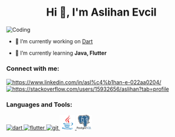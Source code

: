 <h1 align="center">Hi 👋, I'm Aslihan Evcil</h1>
<img align="center" alt="Coding" width="400" src="[https://dribbble.com/shots/7736965-Work-at-home/attachments/439076?mode=media](https://cdn.dribbble.com/users/2851002/screenshots/7736965/media/e08e0676dd54ae8715c2d72bbdd51eb2.gif)">


- 🔭 I’m currently working on [Dart](https://github.com/aslihan98/Dart)

- 🌱 I’m currently learning **Java, Flutter**

<h3 align="left">Connect with me:</h3>
<p align="left">
<a href="https://linkedin.com/in/https://www.linkedin.com/in/asl%c4%b1han-e-022aa0204/" target="blank"><img align="center" src="https://raw.githubusercontent.com/rahuldkjain/github-profile-readme-generator/master/src/images/icons/Social/linked-in-alt.svg" alt="https://www.linkedin.com/in/asl%c4%b1han-e-022aa0204/" height="30" width="40" /></a>
<a href="https://stackoverflow.com/users/https://stackoverflow.com/users/15932656/aslihan?tab=profile" target="blank"><img align="center" src="https://raw.githubusercontent.com/rahuldkjain/github-profile-readme-generator/master/src/images/icons/Social/stack-overflow.svg" alt="https://stackoverflow.com/users/15932656/aslihan?tab=profile" height="30" width="40" /></a>
</p>

<h3 align="left">Languages and Tools:</h3>
<p align="left"> <a href="https://dart.dev" target="_blank" rel="noreferrer"> <img src="https://www.vectorlogo.zone/logos/dartlang/dartlang-icon.svg" alt="dart" width="40" height="40"/> </a> <a href="https://flutter.dev" target="_blank" rel="noreferrer"> <img src="https://www.vectorlogo.zone/logos/flutterio/flutterio-icon.svg" alt="flutter" width="40" height="40"/> </a> <a href="https://git-scm.com/" target="_blank" rel="noreferrer"> <img src="https://www.vectorlogo.zone/logos/git-scm/git-scm-icon.svg" alt="git" width="40" height="40"/> </a> <a href="https://www.java.com" target="_blank" rel="noreferrer"> <img src="https://raw.githubusercontent.com/devicons/devicon/master/icons/java/java-original.svg" alt="java" width="40" height="40"/> </a> <a href="https://www.postgresql.org" target="_blank" rel="noreferrer"> <img src="https://raw.githubusercontent.com/devicons/devicon/master/icons/postgresql/postgresql-original-wordmark.svg" alt="postgresql" width="40" height="40"/> </a> </p>
